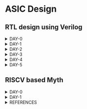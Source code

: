 # ASIC Design

## RTL design using Verilog
<details>
<summary>DAY-0</summary>
<br>



### Icarus Verilog Installation

**Steps to install Icarus Verilog**
```
sudo apt-get install iverilog
```


![iverilog](./Images/Iverilog.png)


iverilog tool installed

### Yosys Installation

**Steps to install Yosys**

```
git clone https://github.com/YosysHQ/yosys.git
cd yosys 
sudo apt install make (If make is not installed please install it) 
sudo apt-get install build-essential clang bison flex \
    libreadline-dev gawk tcl-dev libffi-dev git \
    graphviz xdot pkg-config python3 libboost-system-dev \
    libboost-python-dev libboost-filesystem-dev zlib1g-dev
make config-gcc
make 
sudo make install
```

![yosys](./Images/Yosys.png)

Yosys installed



### Gtkwave Installation

**Steps to install Gtkwave**
```
sudo apt update
sudo apt install gtkwave
```

![gtkwave](./Images/Gtkwave.png)

gtkwave installed

### Ngspice installation
**Steps to install ngspice**
```
wget https://sourceforge.net/projects/ngspice/files/ngspice-40.tar.gz
tar -zxvf ngspice-40.tar.gz
cd ngspice-40
mkdir release
cd release
sudo apt install automake libtool libxaw7-dev flex bison libncurses5-dev
../configure  --with-x --with-readline=yes --disable-debug
make
sudo make install
```
![ngspice](./Images/Ngspice.png)

ngspice installed

### OpenSTA Installtion
**Steps to install OpenSTA**
```
git clone https://github.com/The-OpenROAD-Project/OpenSTA.git
cd OpenSTA
mkdir build
cd build
sudo apt-get install cmake clang gcctcl swig bison flex
cmake ..
make
```
![opensta](./Images/OpenSTA.png)

Note: Additional step of storing path of openSTA executable file in environment variables is done for easy access in terminal

Open STA installed

### Magic tool installation
**steps to install magic layout tool**
```
sudo apt-get install m4
sudo apt-get install tcsh
sudo apt-get install csh
sudo apt-get install libx11-dev
sudo apt-get install tcl-dev tk-dev
sudo apt-get install libcairo2-dev
sudo apt-get install mesa-common-dev libglu1-mesa-dev
sudo apt-get install libncurses-dev
git clone https://github.com/RTimothyEdwards/magic
cd magic-master
./configure
make
make install
sudo apt install magic
```

![magic](./Images/Magic.png)

Magic tool installed
</details>

<details>
<summary>DAY-1</summary>
<br>

### Overview
This session is about steps followed to compile and simulate verilog design and testbench codes using iverilog tool. This section also deals with graphical waveform viewer tool called gtkwave and synthesis tool called yosys and its steps to produce netlist from design file.

### Sample Verilog simulation
This session takes an example of 2x1 multiplexer (verilog design and test bench) to demonstrate iverilog compilation and gtkwave waveform viewer. 

The verilog codes are taken from github repository: https://github.com/kunalg123/sky130RTLDesignAndSynthesisWorkshop.git



Following is syntax for compilation and execution of verilog codes to generation outputs.
```
iverilog designfile.v testbench.v
./aout
gtkwave vcdfile.vcd
```


Below represents sample design verilog codes.

![verilogcode](./Images/Verilogcode.png)



Below represent simulation output of 2x1 multiplexer design.

![simulation](./Images/Simulation.png)



### Yosys synthesis process
This section explains the concept of yosys library cells and process of generating netlist using yosys tool. The library contains variety of cells with various operating speeds for different applications and avoid violations. 

Following represents various commands used to generate netlist for given design.

```
yosys> read_liberty -lib <path to lib file>
yosys> read_verilog <path to verilog file>
yosys> synth -top <top_module_name>
yosys> abc -liberty <path to lib file>
yosys> show
yosys> write_verilog <file_name_netlist.v>
yosys> write_verilog -noattr <file_name_netlist.v>
```


Below represents schematic represented by yosys tool for given design.
![Schematic](./Images/Schematic.png)



Below represents netlist represented by yosys tool for given design.
![Netlist](./Images/Netlist.png)






</details>



<details>
<summary>DAY-2</summary>

### Overview
This section describes basic understanding of lib technology file and its important aspects. This section also explains hierarchy and flat synthesis implementation of multiple modules.

### Verilog modules
The verilog codes are taken from github repository: https://github.com/kunalg123/sky130RTLDesignAndSynthesisWorkshop.git

The verilog codes considered are multiple_moudules.v

### Sample Synthesis of multiple modules
This section explains the sample synthesis process involved in multiple modules rather than single module. The previously discussed yosys commands are used to execute synthesis process with respective parameters for two types of designs. They are hierarchy and flat designs. 

```
yosys> read_liberty -lib <path to lib file>
yosys> read_verilog <path to verilog file>
yosys> synth -top <top_module_name>
yosys> abc -liberty <path to lib file>
yosys> flatten
yosys> show
yosys> write_verilog -noattr <file_name_netlist.v>
```

Following represents schematic netlist of hierarchy design.
![Multiple_modules](./Images/Multiple_modules.png)
 
Following represents schematic netlist of flat design.
![Multiple_modules_flat](./Images/Multiple_modules_flat.png)


### Sample synthesis of submodules
In this section, we learn about synthesis process of submodules and generating corrspnding netlist.

We follow the similar steps as decribed previously with small change in synthesis command i.e we specify the subodule name we are interested and apply steps similar to we have seen previosuly till netlist generation.
```
yosys> read_liberty -lib <path to lib file>
yosys> read_verilog <path to verilog file>
synth -top <submodule_name>
yosys> abc -liberty <path to lib file>
yosys> show
yosys> write_verilog -noattr <file_name_netlist.v>
```

Following represents synthesis schematic of two submodules defined in main design file.
![Submodule1](./Images/Submodule1.png)

![Submodule2](./Images/Submodule2.png)

We prefer to synthesize submodules separately due to various reasons such as inefficient synthesis carried out if done with entire module, if design contains replica of sub modules, we would like to synthesize once and combine together in main module.

### Coding styles
This section explains about various coding styles. 

Usually, in a digital circuit, we encounter an issue called as glitch. This is due to propagation delay associated with gates in circuit. To resolve this issue, we use D flip flop in between combinational circuits to hold the stable value and prevent it from disturbing next stage until positive edge of clock occurs. Hence, we want a particular value to occur initially. This is achieved through synchronous or asynchronous reset signals.

Following represents asynchronous reset signal in action.
![Dff_async_res](./Images/Dff_async_res.png)

Following represents asynchronous set signal in action.
![Dff_async_set](./Images/Dff_async_set.png)
 
Following represents synchronous reset signal in action.
![Dff_sync_res](./Images/Dff_sync_res.png)

### Synthesis of Flop circuits
This section explains steps to be followed in synthesis of circuits containing flop modules and its commands.

These include an additional step specifically for FF designs to pick library cells specific to them. 
```
yosys> read_liberty -lib <path to lib file>
yosys> read_verilog <path to verilog file>
yosys> synth -top <top_module_name>
yosys> dfflibmap -liberty <path to lib file>
yosys> abc -liberty <path to lib file>
yosys> show
yosys> write_verilog <file_name_netlist.v>
yosys> write_verilog -noattr <file_name_netlist.v>
```

Following represents asynchronous reset schematic representation.
![Dff_async_res](./Images/Dff_async_res_schematic.png)

Following represents asynchronous set schematic representation.
![Dff_async_set](./Images/Dff_async_set_schematic.png)
 
Following represents synchronous reset schematic representation.
![Dff_sync_res](./Images/Dff_sync_res_schematic.png)

### Interesting optimization exhibited by yosys
This section describes about glimpse of optimization executed by yosys.

Lets take example of hardware to that multiplies 2 to input and produces output. We think that we require some kind of gates to achieve that execution, but at end of day its all playing with wires. The tool does not map hardware to any standard cell in library due to optimization.

Following represents example of circuit to just multiply input to 2 and produce output.
![mul2](./Images/mul2.png)



</details>

<details>
<summary>DAY-3</summary>

### Introduction to optimization
Optimization plays an important while we design any hardware. It reduces number of components which inturn reduces size and improves performance. Many times, we come across an expression which by simplification reduces to a either simple variable or a constant value through reduction of unsued variables.

For example, if a DFF having D=0 and reset=1 will always have Q=0 for all clk values.
On the other side, if a DFF having D=0 and set signal will either Q=1 or Q=0 depending on set signal. If set=0 then Q =0 always. If set=1 Q=1 always.

### Combinational logic optimization

We have considered few examples to demonstrate optimization exhibited by yosys tool with additional step. The command removes unused cells and nets if any.
```
yosys> read_liberty -lib <path to lib file>
yosys> read_verilog <path to verilog file>
yosys> synth -top <top_module_name>
yosys> opt_clean -purge
yosys> abc -liberty <path to lib file>
yosys> show
yosys> write_verilog <file_name_netlist.v>
yosys> write_verilog -noattr <file_name_netlist.v>
```
Following represents simplified circuit for y=a?b:0
![opt_check](./Images/opt_check.png)

Following represents simplified circuit for y=a?1:b
![opt_check2](./Images/opt_check2.png)

Following represents simplified circuit for y=a?(c?b:0):0
![opt_check3](./Images/opt_check3.png)

Below is a small lab exercise to understand optimization done by yosys.

Following represents simplified circuit for y = a?(b?(a & c ):c):(!c)
![opt_check4](./Images/opt_check4.png)

Following represents sample multiple module verilog code and its simplified schematic diagram after optimization.
![multiple_module_opt_code](./Images/multiple_module_opt_code.png)

![multiple_module_opt](./Images/multiple_module_opt.png)

Following represents another sample multiple module  verilog code and its simplified schematic diagram after optimization.
![multiple_module_opt_code2](./Images/multiple_module_opt_code2.png)

![multiple_module_opt2](./Images/multiple_module_opt2.png)

### Sequential logic optimization

We have used few examples of sequential circuits to demonstrate optimization done by yosys.

```
yosys> read_liberty -lib <path to lib file>
yosys> read_verilog <path to verilog file>
yosys> synth -top <top_module_name>
yosys> dfflibmap -liberty <path to lib file>
yosys> opt_clean -purge
yosys> abc -liberty <path to lib file>
yosys> show
yosys> write_verilog -noattr <file_name_netlist.v>
```

Following represents dff_const1 verilog code and its simplified schematic diagram after optimization.
![dff_const1_code](./Images/dff_const1_code.png)

![dff_const1](./Images/dff_const1.png)

Following represents dff_const2 verilog code and its simplified schematic diagram after optimization.
![dff_const2_code](./Images/dff_const2_code.png)

![dff_const2](./Images/dff_const2.png)

Following represents dff_const3 verilog code and its simplified schematic diagram after optimization.
![dff_const3_code](./Images/dff_const3_code.png)

![dff_const3](./Images/dff_const3.png)

Following represents dff_const4 verilog code and its simplified schematic diagram after optimization.
![dff_const4_code](./Images/dff_const4_code.png)

![dff_const4](./Images/dff_const4.png)

Following represents dff_const5 verilog code and its simplified schematic diagram after optimization.
![dff_const5_code](./Images/dff_const5_code.png)

![dff_const5](./Images/dff_const5.png)

### Unsued output optimization in sequential circuits

The yosys tool removes unused logic not connected to outputs. Also, it removes outputs and its associated logic not required in output which is illustrated in below examples.

Following represents code and schematic of sample counter_opt design. Though the code contains 3bit register, but still yosys will retain logic only visible in required final output.
![counter_opt_code](./Images/counter_opt_code.png)

![counter_opt](./Images/counter_opt.png)

Following retention in logic required in output compared to previous one.
![counter_opt2_code](./Images/counter_opt2_code.png)

![counter_opt2](./Images/counter_opt2.png)


</details>

<details>
<summary>DAY-4</summary>

### Overview


### Gate level Simulation (GLS) & Synthesis
Gate level netlist is a verilog code generated by yosys to map it to standard cell library later. This code is functionally similar to RTL design code written by us. Simulation of netlist is done to ensure retention of functionality after synthesis. The netlist is build using gate models which is either timing aware or functional aware or both. Timing awareness refers to delay information associated with gates.


### Importance of GLS
Ideally, we expect gate level netlist to function similar as RTL design. But at times, it may not function as intended due to various reasons like missing signals in sensitivity list, improper use of blocking and non-blocking statements and improper RTL design.

### Blocking & Non-blocking statements
There are two important ways to write group of statements inside always block. 
Blocking statement refers to sequential execution of statements one at a time. ( = )
Non-blocking statement refers to parallel execution of statements( <= )
We prefer to use non-blocking statements in always block for sequential circuits. If we are using blocking statements, we should carefully place the statements proper order for logic to be executed properly.

### Sample GLS execution.
Consider the following mux code and its simulation in behaviourial modelling.
![ternary_mux_pre_code](./Images/ternary_mux_pre_code.png)

![ternary_mux_pre_sim](./Images/ternary_mux_pre_sim.png)

![ternary_mux](./Images/ternary_mux.png)


Now, after the synthesis of netlist of RTL design,  we verify the post synthesis simulation by using following command to use verilog models for GLS.
```
iverilog ../my_lib/verilog_model/primitives.v  ../my_lib/verilog_model/sky130_fd_sc_hd.v netlist.v tb.v
```
![ternary_mux_post_sim](./Images/ternary_mux_post_sim.png)

### Sample synthesis simulation mismatch due to missing sensitivity list
Here we consider a badly designed multiplexer which is sensitive to only select line changes and not input lines.
Following is RTL design, simulation and schematic representation for bad mux. We clearly observe in simulation that design is not working like a multiplexer.
![bad_mux_pre_code](./Images/bad_mux_pre_code.png)

![bad_mux_pre_sim](./Images/bad_mux_pre_sim.png)

![bad_mux](./Images/bad_mux.png)

Now, after synthesis, we observe synthesis simulation mismatch. 
![bad_mux_post_sim](./Images/bad_mux_post_sim.png)

### Sample synthesis simulation mismatch due to blocking statement
Here we consider a sample blocking statement example to understand importance of right use of blocking statements.
Following is sample RTL design, simulation and synthesis of blocking caveat code. We clearly observe mismatch in logic we intended to acheive and we currently observe.

![blocking_pre_code](./Images/blocking_pre_code.png)

![blocking_pre_sim](./Images/blocking_pre_sim.png)

![blocking](./Images/blocking.png)

Now, after synthesis, we observe synthesis simulation mismatch. 
![blocking_post_sim](./Images/blocking_post_sim.png)


</details>

<details>
<summary>DAY-5</summary>

### Overview
This section explains about simulation and synthesis of if, case, generate and loops statements

### If statements and associated caveat
If statements in verilog are mapped to a inter-linked multiplexer. The first condition will be given highest priority among others and else (if present) the lowest. But, due to bad style of coding we miss else statement, yosys will infer a latch to hold previous output. This problem mainly observed in combinational circuits due to presense of inferred latches. We observe these issues in following examples.

Here is sample incomplete if statement code, simulation and schematic representation.
![incomplete_if_code](./Images/incomplete_if_code.png)

![incomplete_if_sim](./Images/incomplete_if_sim.png)

![incomplete_if](./Images/incomplete_if.png)

Here is sample incomplete if statement2 code, simulation and schematic representation.
![incomplete_if2_code](./Images/incomplete_if2_code.png)

![incomplete_if2_sim](./Images/incomplete_if2_sim.png)

![incomplete_if2](./Images/incomplete_if2.png)

### Case statements and associated caveat
Even case statements in verilog are mapped to multiplexer. The code associated with particular condition is executed. If no condition is met, it will execute default statement (if present) otherwise it will infer latch and produce previous output. If a condition is i.e. case 2'b1?, then we may multiple statements matching and the one with highest priority will be executed. This is also an issue and should be taken care. In some scenario, we may have all conditions met, but we may have not assigned all outputs (if present). We observe these issues in following examples.

Here is sample incomplete case statement code, simulation and schematic representation.
![incomplete_case_code](./Images/incomplete_case_code.png)

![incomplete_case_sim](./Images/incomplete_case_sim.png)

![incomplete_case](./Images/incomplete_case.png)

Here is sample complete case statement code, simulation and schematic representation.
![complete_case_code](./Images/complete_case_code.png)

![complete_case_sim](./Images/complete_case_sim.png)

![complete_case](./Images/complete_case.png)

Here is sample partial case statement code, simulation and schematic representation.
![partial_case_code](./Images/partial_case_code.png)

![partial_case_sim](./Images/partial_case_sim.png)

![partial_case](./Images/partial_case.png)


Here is sample bad case statement code, simulation and schematic representation.
![bad_case_code](./Images/bad_case_code.png)

![bad_case_sim](./Images/bad_case_sim.png)

![bad_case](./Images/bad_case.png)

Now performing GLS, we find that the output stuck at some value is not seen here. It is functioaning as proper multiplixer.
![bad_case_post_sim](./Images/bad_case_post_sim.png)

### Looping constructs
Looping constructs are mainly used to evaluate repeated task efficiently. We have two types: For & Generate-For loop.

For loop is written inside always block and used to evaluate statements executed repeatedly for a certain number of times. A good example is a 128:1 multiplexer.

Following represents a sample for loop RTL code, simulation, schematic and synthesized simulation for multiplexer.
![mux_for_code](./Images/mux_for_code.png)

![mux_for_sim](./Images/mux_for_sim.png)

![mux_for](./Images/mux_for.png)

So even after synthesis, functionality is retained.
![mux_for_post_sim](./Images/mux_for_post_sim.png)

Generate for loop is written outside always block and used to instantiate a certain hardware multiple times. A good example is a 64 bit Full adder.

Following represents a sample generate loop RTL code, simulation, schematic and synthesized simulation for ripple carry adder.
![rca_code](./Images/rca_code.png)

![fa_code](./Images/fa_code.png)

![rca_sim](./Images/rca_sim.png)

![rca](./Images/rca.png)

So even after synthesis, functionality is retained.
![rca_post_sim](./Images/rca_post_sim.png)

</details>

## RISCV based Myth

<details>
<summary>DAY-0</summary>
This section describes steps to install and configure RISCV tool chain
```
git clone https://github.com/kunalg123/riscv_workshop_collaterals.git
sudo apt install libboost-regex-dev
cd riscv_workshop_collaterals
chmod 755 run.sh
./run.sh
```
The above commands usually creates a folder called "riscv_toolchain" in home folder. Follow the next commands to access the tool chain from anywhere in terminal. Otherwise, path to bin folder of toolchain has to be provided to execute respective commands.
```
gedit .bashrc
```
At last line of .bashrc
```
export PATH=/home/<username>/riscv_toolchain/riscv64-unknown-elf-gcc-8.3.0-2019.08.0-x86_64-linux-ubuntu14/bin:$PATH
```
Save and close the .bashrc file. Then give following command to apply the chnages of .bashrc file.
```
source .bashrc
```
![riscv_toolchain](./Images/riscv_toolchain.png)
Riscv toolchain installed

</details>

<details>
<summary>DAY-1</summary>

### Overview
This section explains about development of applications on custom hardware architecture. To begin with, we develop RTL of architecture and create layout of the same.

### Introduction
We have hardware resources and software codes running on these resources. Compiler is a tool that convert high level code to assembly level code. Assembler is a tool that converts assembly level code to machine level code. The assembly level code is specific to type of architecture used. We will also look into several instructions and concepts such as psuedo instructions, integer RV64I, multiply extenstion RV64M, single & double precision floating point extension, application binary interface, memory allocation and stack pointer.


### GCC compiler and sample usage
Gcc compiler is used to convert C code into machine code for computer to execute. Here is sample commands to compile and execute sample c code.
```
gcc -o code.out code.c
./code.out
```

Following is sample c code for sum of 'n' numbers.
```
#include<stdio.h>
int main()
{
	int n,sum=0;
	printf("Enter n: ");
	scanf("%d",&n);
	for(int i=1;i<=n;i++) {
	sum=sum+i; }
	printf("Sum of %d numbers is %d\n",n,sum);
	return 1;
}
```

![sum1ton](./Images/sum1ton.png)

### RISCV gcc compilation and assembly code
Folowing command describes the way to compile c code in riscv gcc compiler.
```
riscv64-unknown-elf-gcc -O1 -mabi=lp64 -march=rv64i -o <output>.o <inputfile>.c
```

Following represents way to observe object(compiled assembly code)
```
riscv64-unknown-elf-objdump -d <output>.o
```

If we want a bit optimized version of assembly code we use following option and use same command to observe object file.
```
riscv64-unknown-elf-gcc -Ofast -mabi=lp64 -march=rv64i -o <output>.o <inputfile>.c
```
### Execution of output file in RISCV tool chain
We use following command to execute object file using riscv tool chain.
```
spike pk <output>.o
```

![spike_pk_sum1ton](./Images/spike_pk_sum1ton.png)

We use following command to debug the output
```
spike -d pk <output>.o
```
![spike_pk_debug](./Images/spike_pk_debug.png)

We have few commands to execute and observe specific variables or registers during debugging session.
--To run code until a specific location
```
until pc 0 <memory_location>
```

--To observe contents of register in specific core
```
reg <core> <register>
```

Press "Enter" to execute line by line in assembly code.

Press "q" to to quit debugging session.

### Integer floating point representation
Human beings are accustomed to use decimal number system and computers are designed for binary number system. Hence, there is a requirement for conversion of decimal to binary system. Present day computers are designed to handle 64 bit numbers where we usually divide 64 bits into two 32 bits group, each 32 bit group is divided into four 8 bit group, each 8 bit group is divided into either 2 nibbles or simply considered doubleword.

The number of patterns for any 'n' bits is 2^(n).

Signed binary numbers are represented using 2's complement numbers. MSB of a binary number is 0 for positive number and 1 for negative number in any representation.


Here is sample C code to understand floating representation and highest & lowest value possible in RISCV.

```
#include<stdio.h>
#include<math.h>

int main()
{
	unsigned long long int max=(unsigned long long int) (pow(2,64)-1);
	printf("Highest num represented by unsigned long long integer for 64 bit is %llu\n",max);
	
	max=(unsigned long long int) (pow(2,10)-1);
	printf("Highest num represented by unsigned long long integer for 10 bit is %llu\n",max);
	
	max=(unsigned long long int) (pow(2,127)-1);
	printf("Highest num represented by unsigned long long integer for 127 bit is %llu\n",max);
	
	unsigned long long int min=(unsigned long long int) (pow(2,64)*-1);
	printf("Lowest num represented by unsigned long long integer for 64 bit is %llu\n",min);
	
	long long int max2=(long long int) (pow(2,63)-1);// bug was here type long long int instead of just int in video
	printf("Highest num represented by signed long long integer for 64 bit is %lld\n",max2);
	
	long long int min2=(long long int) (pow(2,63)*-1);// bug was here type long long int instead of just int in video
	printf("Lowest num represented by signed long long integer for 64 bit is %lld\n",min2);
	return 1;
}
```

Following output represents the output for above code.

![unsigned_signed_output](./Images/unsigned_signed_output.png)

</details>

<details>
<summary>REFERENCES</summary>

    
https://steveicarus.github.io/iverilog/

https://yosyshq.net/yosys/

https://gtkwave.sourceforge.net/

https://ngspice.sourceforge.io/

https://github.com/The-OpenROAD-Project/OpenSTA

http://opencircuitdesign.com/magic/

https://github.com/kunalg123/sky130RTLDesignAndSynthesisWorkshop.git

</details>
